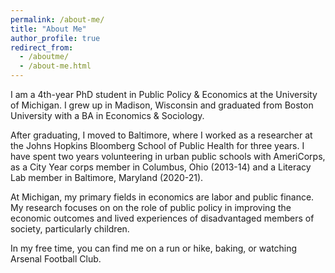 ```yaml
---
permalink: /about-me/
title: "About Me"
author_profile: true
redirect_from: 
  - /aboutme/
  - /about-me.html
---
```


I am a 4th-year PhD student in Public Policy & Economics at the University of Michigan. I grew up in Madison, Wisconsin and graduated from Boston University with a BA in Economics & Sociology. 

After graduating, I moved to Baltimore, where I worked as a researcher at the Johns Hopkins Bloomberg School of Public Health for three years. I have spent two years volunteering in urban public schools with AmeriCorps, as a City Year corps member in Columbus, Ohio (2013-14) and a Literacy Lab member in Baltimore, Maryland (2020-21). 

At Michigan, my primary fields in economics are labor and public finance. My research focuses on on the role of public policy in improving the economic outcomes and lived experiences of disadvantaged members of society, particularly children. 

In my free time, you can find me on a run or hike, baking, or watching Arsenal Football Club. 

